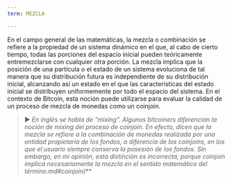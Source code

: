 ```yaml
---
term: MEZCLA

---
```

En el campo general de las matemáticas, la mezcla o combinación se refiere a la propiedad de un sistema dinámico en el que, al cabo de cierto tiempo, todas las porciones del espacio inicial pueden teóricamente entremezclarse con cualquier otra porción. La mezcla implica que la posición de una partícula o el estado de un sistema evoluciona de tal manera que su distribución futura es independiente de su distribución inicial, alcanzando así un estado en el que las características del estado inicial se distribuyen uniformemente por todo el espacio del sistema. En el contexto de Bitcoin, esta noción puede utilizarse para evaluar la calidad de un proceso de mezcla de monedas como un coinjoin.

> ► *En inglés se habla de "mixing". Algunos bitcoiners diferencian la noción de mixing del proceso de coinjoin. En efecto, dicen que la mezcla se refiere a la combinación de monedas realizada por una entidad propietaria de los fondos, a diferencia de los coinjoins, en los que el usuario siempre conserva la posesión de los fondos. Sin embargo, en mi opinión, esta distinción es incorrecta, porque coinjoin implica necesariamente la mezcla en el sentido matemático del término.md#coinjoin)***